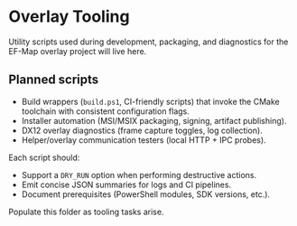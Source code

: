 # Overlay Tooling

Utility scripts used during development, packaging, and diagnostics for the EF-Map overlay project will live here.

## Planned scripts
- Build wrappers (`build.ps1`, CI-friendly scripts) that invoke the CMake toolchain with consistent configuration flags.
- Installer automation (MSI/MSIX packaging, signing, artifact publishing).
- DX12 overlay diagnostics (frame capture toggles, log collection).
- Helper/overlay communication testers (local HTTP + IPC probes).

Each script should:
- Support a `DRY_RUN` option when performing destructive actions.
- Emit concise JSON summaries for logs and CI pipelines.
- Document prerequisites (PowerShell modules, SDK versions, etc.).

Populate this folder as tooling tasks arise.

